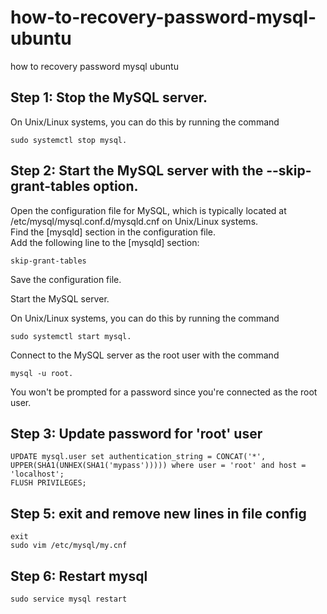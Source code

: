 # how-to-recovery-password-mysql-ubuntu
how to recovery password mysql ubuntu


## Step 1: Stop the MySQL server.

On Unix/Linux systems, you can do this by running the command 
```
sudo systemctl stop mysql.
```

## Step 2: Start the MySQL server with the --skip-grant-tables option.
Open the configuration file for MySQL, which is typically located at /etc/mysql/mysql.conf.d/mysqld.cnf on Unix/Linux systems.
<br/>
Find the [mysqld] section in the configuration file.
<br/>
Add the following line to the [mysqld] section:

```
skip-grant-tables
```
Save the configuration file.

Start the MySQL server.

On Unix/Linux systems, you can do this by running the command 
```
sudo systemctl start mysql.
```


Connect to the MySQL server as the root user with the command 
```
mysql -u root.
```
You won't be prompted for a password since you're connected as the root user.


## Step 3: Update password for 'root' user
```
UPDATE mysql.user set authentication_string = CONCAT('*', UPPER(SHA1(UNHEX(SHA1('mypass'))))) where user = 'root' and host = 'localhost';
FLUSH PRIVILEGES;
```

## Step 5: exit and remove new lines in file config
```
exit
sudo vim /etc/mysql/my.cnf
```

## Step 6: Restart mysql
```
sudo service mysql restart
```
